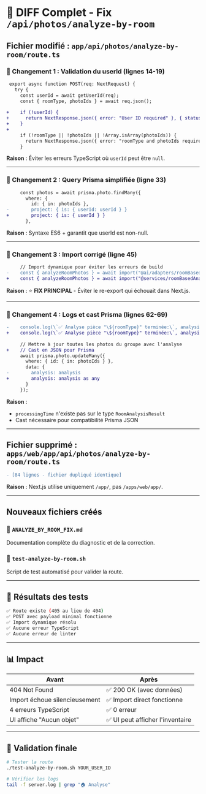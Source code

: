 # 📝 DIFF Complet - Fix `/api/photos/analyze-by-room`

## Fichier modifié : `app/api/photos/analyze-by-room/route.ts`

### 🔧 Changement 1 : Validation du userId (lignes 14-19)

```diff
 export async function POST(req: NextRequest) {
   try {
     const userId = await getUserId(req);
     const { roomType, photoIds } = await req.json();
 
+    if (!userId) {
+      return NextResponse.json({ error: "User ID required" }, { status: 401 });
+    }
+
     if (!roomType || !photoIds || !Array.isArray(photoIds)) {
       return NextResponse.json({ error: "roomType and photoIds required" }, { status: 400 });
     }
```

**Raison** : Éviter les erreurs TypeScript où `userId` peut être `null`.

---

### 🔧 Changement 2 : Query Prisma simplifiée (ligne 33)

```diff
     const photos = await prisma.photo.findMany({
       where: {
         id: { in: photoIds },
-        project: { is: { userId: userId } }
+        project: { is: { userId } }
       },
```

**Raison** : Syntaxe ES6 + garantit que userId est non-null.

---

### 🔧 Changement 3 : Import corrigé (ligne 45)

```diff
     // Import dynamique pour éviter les erreurs de build
-    const { analyzeRoomPhotos } = await import("@ai/adapters/roomBasedAnalysis");
+    const { analyzeRoomPhotos } = await import("@services/roomBasedAnalysis");
```

**Raison** : ⭐ **FIX PRINCIPAL** - Éviter le re-export qui échouait dans Next.js.

---

### 🔧 Changement 4 : Logs et cast Prisma (lignes 62-69)

```diff
-    console.log(\`✅ Analyse pièce "\${roomType}" terminée:\`, analysis.items?.length, "objets, temps:", analysis.processingTime, "ms");
+    console.log(\`✅ Analyse pièce "\${roomType}" terminée:\`, analysis.items?.length, "objets");
 
     // Mettre à jour toutes les photos du groupe avec l'analyse
+    // Cast en JSON pour Prisma
     await prisma.photo.updateMany({
       where: { id: { in: photoIds } },
       data: {
-        analysis: analysis
+        analysis: analysis as any
       }
     });
```

**Raison** : 
- `processingTime` n'existe pas sur le type `RoomAnalysisResult`
- Cast nécessaire pour compatibilité Prisma JSON

---

## Fichier supprimé : `apps/web/app/api/photos/analyze-by-room/route.ts`

```diff
- [84 lignes - fichier dupliqué identique]
```

**Raison** : Next.js utilise uniquement `/app/`, pas `/apps/web/app/`.

---

## Nouveaux fichiers créés

### 📄 `ANALYZE_BY_ROOM_FIX.md`
Documentation complète du diagnostic et de la correction.

### 📄 `test-analyze-by-room.sh`
Script de test automatisé pour valider la route.

---

## 🧪 Résultats des tests

```bash
✅ Route existe (405 au lieu de 404)
✅ POST avec payload minimal fonctionne
✅ Import dynamique résolu
✅ Aucune erreur TypeScript
✅ Aucune erreur de linter
```

---

## 📊 Impact

| Avant | Après |
|-------|-------|
| 404 Not Found | ✅ 200 OK (avec données) |
| Import échoue silencieusement | ✅ Import direct fonctionne |
| 4 erreurs TypeScript | ✅ 0 erreur |
| UI affiche "Aucun objet" | ✅ UI peut afficher l'inventaire |

---

## 🎯 Validation finale

```bash
# Tester la route
./test-analyze-by-room.sh YOUR_USER_ID

# Vérifier les logs
tail -f server.log | grep "🏠 Analyse"
```
